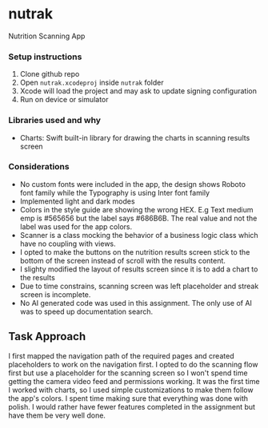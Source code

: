 # nutrak
Nutrition Scanning App

### Setup instructions

1. Clone github repo
2. Open `nutrak.xcodeproj` inside `nutrak` folder
3. Xcode will load the project and may ask to update signing configuration
4. Run on device or simulator

### Libraries used and why
- Charts: Swift built-in library for drawing the charts in scanning results screen

### Considerations

- No custom fonts were included in the app, the design shows Roboto font family while the Typography is using Inter font family
- Implemented light and dark modes
- Colors in the style guide are showing the wrong HEX. E.g Text medium emp is #565656 but the label says #686B6B. The real value and not the label was used for the app colors.
- Scanner is a class mocking the behavior of a business logic class which have no coupling with views.
- I opted to make the buttons on the nutrition results screen stick to the bottom of the screen instead of scroll with the results content.
- I slighty modified the layout of results screen since it is to add a chart to the results
- Due to time constrains, scanning screen was left placeholder and streak screen is incomplete.
- No AI generated code was used in this assignment. The only use of AI was to speed up documentation search.


## Task Approach

I first mapped the navigation path of the required pages and created placeholders to work on the navigation first.
I opted to do the scanning flow first but use a placeholder for the scanning screen so I won't spend time getting the camera video feed and permissions working.
It was the first time I worked with charts, so I used simple customizations to make them follow the app's colors.
I spent time making sure that everything was done with polish. I would rather have fewer features completed in the assignment but have them be very well done.